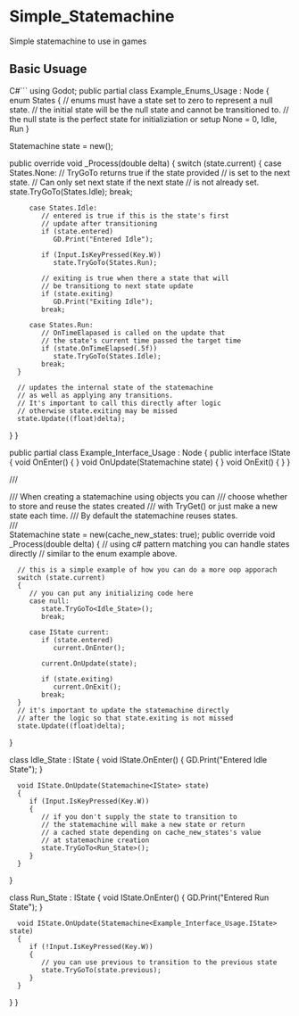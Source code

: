 # Simple_Statemachine
Simple statemachine to use in games

## Basic Usuage
C#```
using Godot;
public partial class Example_Enums_Usage : Node
{
   enum States
   {
      // enums must have a state set to zero to represent a null state.
      // the initial state will be the null state and cannot be transitioned to.
      // the null state is the perfect state for initializiation or setup
      None = 0,
      Idle,
      Run
   }

   Statemachine<States> state = new();

   public override void _Process(double delta)
   {
      switch (state.current)
      {
         case States.None:
            // TryGoTo returns true if the state provided
            // is set to the next state.
            // Can only set next state if the next state
            // is not already set.
            state.TryGoTo(States.Idle);
            break;

         case States.Idle:
            // entered is true if this is the state's first
            // update after transitioning
            if (state.entered)
               GD.Print("Entered Idle");

            if (Input.IsKeyPressed(Key.W))
               state.TryGoTo(States.Run);

            // exiting is true when there a state that will
            // be transitiong to next state update
            if (state.exiting)
               GD.Print("Exiting Idle");
            break;

         case States.Run:
            // OnTimeElapased is called on the update that
            // the state's current time passed the target time
            if (state.OnTimeElapsed(.5f))
               state.TryGoTo(States.Idle);
            break;
      }

      // updates the internal state of the statemachine
      // as well as applying any transitions.
      // It's important to call this directly after logic
      // otherwise state.exiting may be missed
      state.Update((float)delta);
   }
}

public partial class Example_Interface_Usage : Node
{
   public interface IState
   {
      void OnEnter() { }
      void OnUpdate(Statemachine<IState> state) { }
      void OnExit() { }
   }

   /// <summary>
   /// When creating a statemachine using objects you can
   /// choose whether to store and reuse the states created
   /// with TryGet<T>() or just make a new state each time.
   /// By default the statemachine reuses states.   
   /// </summary>
   Statemachine<IState> state = new(cache_new_states: true);
   public override void _Process(double delta)
   {
      // using c# pattern matching you can handle states directly
      // similar to the enum example above.

      // this is a simple example of how you can do a more oop apporach
      switch (state.current)
      {
         // you can put any initializing code here
         case null:
            state.TryGoTo<Idle_State>();
            break;

         case IState current:
            if (state.entered)
               current.OnEnter();

            current.OnUpdate(state);

            if (state.exiting)
               current.OnExit();
            break;
      }
      // it's important to update the statemachine directly
      // after the logic so that state.exiting is not missed
      state.Update((float)delta);
   }

   class Idle_State : IState
   {
      void IState.OnEnter()
      {
         GD.Print("Entered Idle State");
      }

      void IState.OnUpdate(Statemachine<IState> state)
      {
         if (Input.IsKeyPressed(Key.W))
         {
            // if you don't supply the state to transition to
            // the statemachine will make a new state or return 
            // a cached state depending on cache_new_states's value
            // at statemachine creation
            state.TryGoTo<Run_State>();
         }
      }
   }

   class Run_State : IState
   {
      void IState.OnEnter()
      {
         GD.Print("Entered Run State");
      }

      void IState.OnUpdate(Statemachine<Example_Interface_Usage.IState> state)
      {
         if (!Input.IsKeyPressed(Key.W))
         {
            // you can use previous to transition to the previous state
            state.TryGoTo(state.previous);
         }
      }
   }
}

```